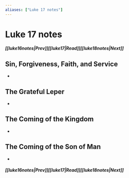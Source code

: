 ```yaml
---
aliases: ["Luke 17 notes"]
---
```

# Luke 17 notes
##### <span class=arrow-left></span>[[luke16notes|Prev]]<span class=navigation-separator></span>[[luke17|Read]]<span class=navigation-separator></span>[[luke18notes|Next]]<span class=arrow-right></span>
## Sin, Forgiveness, Faith, and Service
- 
## The Grateful Leper
- 
## The Coming of the Kingdom
- 
## The Coming of the Son of Man
- 
##### <span class=arrow-left></span>[[luke16notes|Prev]]<span class=navigation-separator></span>[[luke17|Read]]<span class=navigation-separator></span>[[luke18notes|Next]]<span class=arrow-right></span>